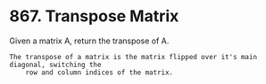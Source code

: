# 867. Transpose Matrix

Given a matrix A, return the transpose of A.

    The transpose of a matrix is the matrix flipped over it's main diagonal, switching the
        row and column indices of the matrix.